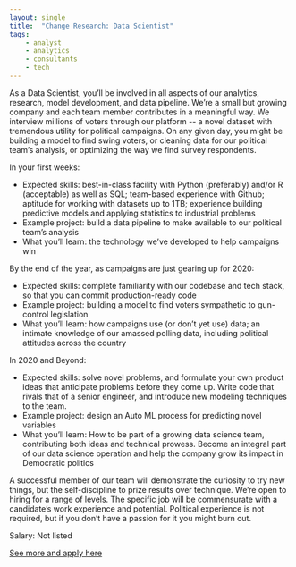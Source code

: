 ```yaml
---
layout: single
title:  "Change Research: Data Scientist"
tags: 
    - analyst
    - analytics
    - consultants
    - tech
---
```


As a Data Scientist, you’ll be involved in all aspects of our analytics, research, model development, and data pipeline. We’re a small but growing company and each team member contributes in a meaningful way.  We interview millions of voters through our platform -- a novel dataset with tremendous utility for political campaigns. On any given day, you might be building a model to find swing voters, or cleaning data for our political team’s analysis, or optimizing the way we find survey respondents.  

 

In your first weeks:
* Expected skills: best-in-class facility with Python (preferably) and/or R (acceptable) as well as SQL; team-based experience with Github; aptitude for working with datasets up to 1TB; experience building predictive models and applying statistics to industrial problems
* Example project: build a data pipeline to make available to our political team’s analysis
* What you’ll learn: the technology we’ve developed to help campaigns win

 
By the end of the year, as campaigns are just gearing up for 2020:
* Expected skills: complete familiarity with our codebase and tech stack, so that you can commit production-ready code
* Example project: building a model to find voters sympathetic to gun-control legislation
* What you’ll learn: how campaigns use (or don’t yet use) data; an intimate knowledge of our amassed polling data, including political attitudes across the country

 
In 2020 and Beyond:
* Expected skills: solve novel problems, and formulate your own product ideas that anticipate problems before they come up.  Write code that rivals that of a senior engineer, and introduce new modeling techniques to the team.   
* Example project: design an Auto ML process for predicting novel variables 
* What you’ll learn: How to be part of a growing data science team, contributing both ideas and technical prowess.  Become an integral part of our data science operation and help the company grow its impact in Democratic politics

 
A successful member of our team will demonstrate the curiosity to try new things, but the self-discipline to prize results over technique.  We’re open to hiring for a range of levels. The specific job will be commensurate with a candidate’s work experience and potential. Political experience is not required, but if you don’t have a passion for it you might burn out.


Salary: Not listed


[See more and apply here](https://www.changeresearch.com/data-scientist)

